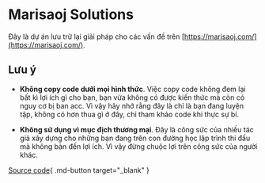 # Marisaoj Solutions

Đây là dự án lưu trữ lại giải pháp cho các vấn đề trên [https://marisaoj.com/](https://marisaoj.com/). 

## Lưu ý

- **Không copy code dưới mọi hình thức**. Việc copy code không đem lại bất kì lợi ích gì cho bạn, bạn vừa không có được kiến thức mà còn có nguy cơ bị ban acc. Vì vậy hãy nhớ rằng đây là chỉ là bạn đang luyện tập, không có hơn thua gì ở đây, chỉ tham khảo code khi thực sự bí.

- **Không sử dụng vì mục địch thương mại**. Đây là công sức của nhiều tác giả xây dựng cho những bạn đang trên con đường học lập trình thi đấu mà không bàn đến lợi ích. Vì vậy đừng chuộc lợi trên công sức của người khác.

[Source code](https://github.com/docodez/marisaoj){ .md-button target="_blank" }